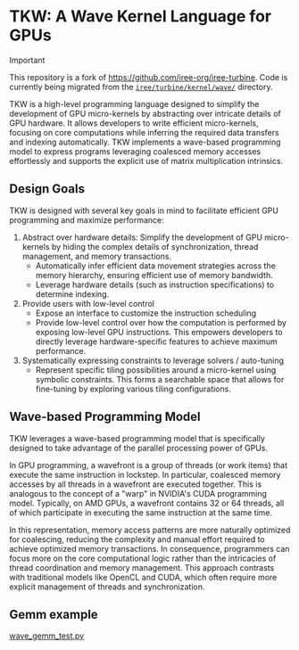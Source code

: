 # TKW: A Wave Kernel Language for GPUs

> [!IMPORTANT]
> This repository is a fork of https://github.com/iree-org/iree-turbine. Code is
> currently being migrated from the
> [`iree/turbine/kernel/wave/`](./iree/turbine/kernel/wave/) directory.

TKW is a high-level programming language designed to simplify the development of GPU micro-kernels by abstracting over intricate details of GPU hardware. It allows developers to write efficient micro-kernels, focusing on core computations while inferring the required data transfers and indexing automatically. TKW implements a wave-based programming model to express programs leveraging coalesced memory accesses effortlessly and supports the explicit use of matrix multiplication intrinsics.

## Design Goals

TKW is designed with several key goals in mind to facilitate efficient GPU programming and maximize performance:

1. Abstract over hardware details: Simplify the development of GPU micro-kernels by hiding the complex details of synchronization, thread management, and memory transactions.
    - Automatically infer efficient data movement strategies across the memory hierarchy, ensuring efficient use of memory bandwidth.
    - Leverage hardware details (such as instruction specifications) to determine indexing.
2. Provide users with low-level control
    - Expose an interface to customize the instruction scheduling
    - Provide low-level control over how the computation is performed by exposing low-level GPU instructions. This empowers developers to directly leverage hardware-specific features to achieve maximum performance.
3. Systematically expressing constraints to leverage solvers / auto-tuning
    - Represent specific tiling possibilities around a micro-kernel using symbolic constraints. This forms a searchable space that allows for fine-tuning by exploring various tiling configurations.

## Wave-based Programming Model

TKW leverages a wave-based programming model that is specifically designed to take advantage of the parallel processing power of GPUs.

In GPU programming, a wavefront is a group of threads (or work items) that execute the same instruction in lockstep. In particular, coalesced memory accesses by all threads in a wavefront are executed together. This is analogous to the concept of a "warp" in NVIDIA's CUDA programming model.
Typically, on AMD GPUs, a wavefront contains 32 or 64 threads, all of which participate in executing the same instruction at the same time.

In this representation, memory access patterns are more naturally optimized for coalescing, reducing the complexity and manual effort required to achieve optimized memory transactions. In consequence, programmers can focus more on the core computational logic rather than the intricacies of thread coordination and memory management.
This approach contrasts with traditional models like OpenCL and CUDA, which often require more explicit management of threads and synchronization.

## Gemm example

[wave_gemm_test.py](/tests/kernel/wave/wave_gemm_test.py)
